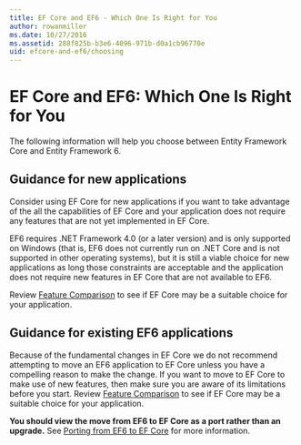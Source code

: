 ```yaml
---
title: EF Core and EF6 - Which One Is Right for You
author: rowanmiller
ms.date: 10/27/2016
ms.assetid: 288f825b-b3e6-4096-971b-d0a1cb96770e
uid: efcore-and-ef6/choosing
---
```

# EF Core and EF6: Which One Is Right for You

The following information will help you choose between Entity Framework Core and Entity Framework 6.

## Guidance for new applications

Consider using EF Core for new applications if you want to take advantage of the all the capabilities of EF Core and your application does not require any features that are not yet implemented in EF Core.

EF6 requires .NET Framework 4.0 (or a later version) and is only supported on Windows (that is, EF6 does not currently run on .NET Core and is not supported in other operating systems), but it is still a viable choice for new applications as long those constraints are acceptable and the application does not require new features in EF Core that are not available to EF6.

Review [Feature Comparison](features.md) to see if EF Core may be a suitable choice for your application.

## Guidance for existing EF6 applications

Because of the fundamental changes in EF Core we do not recommend attempting to move an EF6 application to EF Core unless you have a compelling reason to make the change. If you want to move to EF Core to make use of new features, then make sure you are aware of its limitations before you start. Review [Feature Comparison](features.md) to see if EF Core may be a suitable choice for your application.

**You should view the move from EF6 to EF Core as a port rather than an upgrade.** See [Porting from EF6 to EF Core](porting/index.md) for more information.
